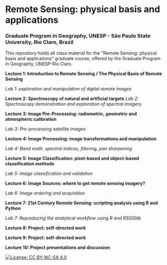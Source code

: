 # Remote Sensing: physical basis and applications
### Graduate Program in Geography, UNESP - São Paulo State University, Rio Claro, Brazil

This repository holds all class material for the "Remote Sensing: physical basis and applications" graduate course, offered by the Graduate Program in Geography, UNESP-Rio Claro.





**Lecture 1: Introduction to Remote Sensing / The Physical Basis of Remote Sensing**

*Lab 1: exploration and manipulation of digital remote images*

**Lecture 2: Spectroscopy of natural and artificial targets**
*Lab 2: Spectroscopy demonstration and exploration of spectral imagery*

**Lecture 3: Image Pre-Processing: radiometric, geometric and atmospheric calibration**

*Lab 3: Pre-processing satellite images*


**Lecture 4: Image Processing: image transformations and manipulation**

*Lab 4: Band math, spectral indices, filtering, pan sharpening*


**Lecture 5: Image Classification: pixel-based and object-based classification methods**

*Lab 5: Image classification and validation*


**Lecture 6: Image Sources: where to get remote sensing imagery?**

*Lab 6: Image ordering and acquisition*


**Lecture 7: 21st Century Remote Sensing: scripting analysis using R and Python**

*Lab 7: Reproducing the analytical workflow using R and RSGISlib*


**Lecture 8: Project: self-directed work**


**Lecture 9: Project: self-directed work**


**Lecture 10:  Project presentations and discussion**


[![License: CC BY-NC-SA 4.0](https://img.shields.io/badge/License-CC%20BY--NC--SA%204.0-lightgrey.svg)](https://creativecommons.org/licenses/by-nc-sa/4.0/)
